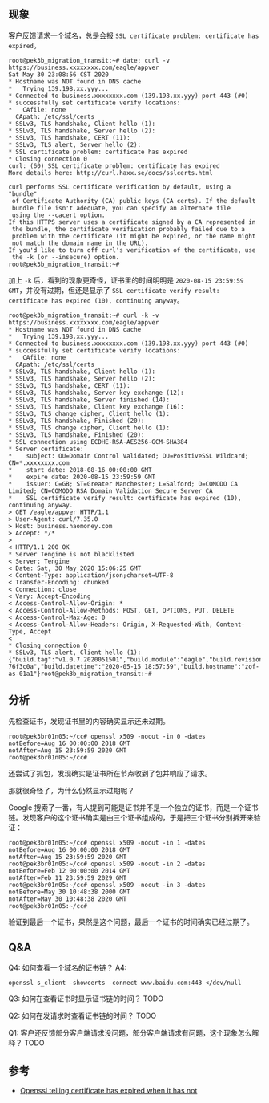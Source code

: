 
## 现象

客户反馈请求一个域名，总是会报 `SSL certificate problem: certificate has expired`。

```
root@pek3b_migration_transit:~# date; curl -v https://business.xxxxxxxx.com/eagle/appver
Sat May 30 23:08:56 CST 2020
* Hostname was NOT found in DNS cache
*   Trying 139.198.xx.yyy...
* Connected to business.xxxxxxxx.com (139.198.xx.yyy) port 443 (#0)
* successfully set certificate verify locations:
*   CAfile: none
  CApath: /etc/ssl/certs
* SSLv3, TLS handshake, Client hello (1):
* SSLv3, TLS handshake, Server hello (2):
* SSLv3, TLS handshake, CERT (11):
* SSLv3, TLS alert, Server hello (2):
* SSL certificate problem: certificate has expired
* Closing connection 0
curl: (60) SSL certificate problem: certificate has expired
More details here: http://curl.haxx.se/docs/sslcerts.html

curl performs SSL certificate verification by default, using a "bundle"
 of Certificate Authority (CA) public keys (CA certs). If the default
 bundle file isn't adequate, you can specify an alternate file
 using the --cacert option.
If this HTTPS server uses a certificate signed by a CA represented in
 the bundle, the certificate verification probably failed due to a
 problem with the certificate (it might be expired, or the name might
 not match the domain name in the URL).
If you'd like to turn off curl's verification of the certificate, use
 the -k (or --insecure) option.
root@pek3b_migration_transit:~#
```

加上 `-k` 后，看到的现象更奇怪，证书里的时间明明是 `2020-08-15 23:59:59 GMT`，并没有过期，但还是显示了
`SSL certificate verify result: certificate has expired (10), continuing anyway`。

```
root@pek3b_migration_transit:~# curl -k -v https://business.xxxxxxxx.com/eagle/appver
* Hostname was NOT found in DNS cache
*   Trying 139.198.xx.yyy...
* Connected to business.xxxxxxxx.com (139.198.xx.yyy) port 443 (#0)
* successfully set certificate verify locations:
*   CAfile: none
  CApath: /etc/ssl/certs
* SSLv3, TLS handshake, Client hello (1):
* SSLv3, TLS handshake, Server hello (2):
* SSLv3, TLS handshake, CERT (11):
* SSLv3, TLS handshake, Server key exchange (12):
* SSLv3, TLS handshake, Server finished (14):
* SSLv3, TLS handshake, Client key exchange (16):
* SSLv3, TLS change cipher, Client hello (1):
* SSLv3, TLS handshake, Finished (20):
* SSLv3, TLS change cipher, Client hello (1):
* SSLv3, TLS handshake, Finished (20):
* SSL connection using ECDHE-RSA-AES256-GCM-SHA384
* Server certificate:
* 	 subject: OU=Domain Control Validated; OU=PositiveSSL Wildcard; CN=*.xxxxxxxx.com
* 	 start date: 2018-08-16 00:00:00 GMT
* 	 expire date: 2020-08-15 23:59:59 GMT
* 	 issuer: C=GB; ST=Greater Manchester; L=Salford; O=COMODO CA Limited; CN=COMODO RSA Domain Validation Secure Server CA
* 	 SSL certificate verify result: certificate has expired (10), continuing anyway.
> GET /eagle/appver HTTP/1.1
> User-Agent: curl/7.35.0
> Host: business.haomoney.com
> Accept: */*
>
< HTTP/1.1 200 OK
* Server Tengine is not blacklisted
< Server: Tengine
< Date: Sat, 30 May 2020 15:06:25 GMT
< Content-Type: application/json;charset=UTF-8
< Transfer-Encoding: chunked
< Connection: close
< Vary: Accept-Encoding
< Access-Control-Allow-Origin: *
< Access-Control-Allow-Methods: POST, GET, OPTIONS, PUT, DELETE
< Access-Control-Max-Age: 0
< Access-Control-Allow-Headers: Origin, X-Requested-With, Content-Type, Accept
<
* Closing connection 0
* SSLv3, TLS alert, Client hello (1):
{"build.tag":"v1.0.7.2020051501","build.module":"eagle","build.revision":"r23-76f3c0a","build.datetime":"2020-05-15 18:57:59","build.hostname":"zof-as-01a1"}root@pek3b_migration_transit:~#
```

## 分析

先检查证书，发现证书里的内容确实显示还未过期。

```
root@pek3br01n05:~/cc# openssl x509 -noout -in 0 -dates
notBefore=Aug 16 00:00:00 2018 GMT
notAfter=Aug 15 23:59:59 2020 GMT
root@pek3br01n05:~/cc#
```

还尝试了抓包，发现确实是证书所在节点收到了包并响应了请求。

那就很奇怪了，为什么仍然显示过期呢？

Google 搜索了一番，有人提到可能是证书并不是一个独立的证书，而是一个证书链。发现客户的这个证书确实是由三个证书组成的，于是把三个证书分别拆开来验证：

```
root@pek3br01n05:~/cc# openssl x509 -noout -in 1 -dates
notBefore=Aug 16 00:00:00 2018 GMT
notAfter=Aug 15 23:59:59 2020 GMT
root@pek3br01n05:~/cc# openssl x509 -noout -in 2 -dates
notBefore=Feb 12 00:00:00 2014 GMT
notAfter=Feb 11 23:59:59 2029 GMT
root@pek3br01n05:~/cc# openssl x509 -noout -in 3 -dates
notBefore=May 30 10:48:38 2000 GMT
notAfter=May 30 10:48:38 2020 GMT
root@pek3br01n05:~/cc#
```

验证到最后一个证书，果然是这个问题，最后一个证书的时间确实已经过期了。

## Q&A

Q4: 如何查看一个域名的证书链？
A4:
```
openssl s_client -showcerts -connect www.baidu.com:443 </dev/null
```

Q3: 如何在查看证书时显示证书链的时间？
TODO

Q2: 如何在发请求时查看证书链的时间？
TODO

Q1: 客户还反馈部分客户端请求没问题，部分客户端请求有问题，这个现象怎么解释？
TODO

## 参考

* [Openssl telling certificate has expired when it has not](https://stackoverflow.com/questions/24992976/openssl-telling-certificate-has-expired-when-it-has-not)
